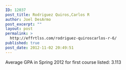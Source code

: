 ```yaml
---
ID: 12037
post_title: Rodriguez Quiros,Carlos R
author: Joel DesArmo
post_excerpt: ""
layout: post
permalink: >
  http://effrtlss.com/rodriguez-quiroscarlos-r-6/
published: true
post_date: 2012-11-02 20:49:51
---
```

<p>Average GPA in Spring 2012 for first course listed: 3.113</p>